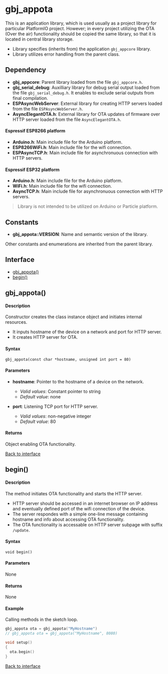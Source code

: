 <a id="library"></a>

# gbj\_appota
This is an application library, which is used usually as a project library for particular PlatformIO project. However; in every project utilizing the OTA (Over the air) functionality should be copied the same library, so that it is located in central library storage.

- Library specifies (inherits from) the application `gbj_appcore` library.
- Library utilizes error handling from the parent class.


<a id="dependency"></a>

## Dependency

- **gbj\_appcore**: Parent library loaded from the file `gbj_appcore.h`.
- **gbj\_serial\_debug**: Auxilliary library for debug serial output loaded from the file `gbj_serial_debug.h`. It enables to exclude serial outputs from final compilation.
- **ESPAsyncWebServer**: External library for creating HTTP servers loaded from the file `ESPAsyncWebServer.h`.
- **AsyncElegantOTA.h**: External library for OTA updates of firmware over HTTP server loaded from the file `AsyncElegantOTA.h`.

#### Espressif ESP8266 platform
- **Arduino.h**: Main include file for the Arduino platform.
- **ESP8266WiFi.h**: Main include file for the wifi connection.
- **ESPAsyncTCP.h**: Main include file for asynchronuous connection with HTTP servers.

#### Espressif ESP32 platform
- **Arduino.h**: Main include file for the Arduino platform.
- **WiFi.h**: Main include file for the wifi connection.
- **AsyncTCP.h**: Main include file for asynchronuous connection with HTTP servers.

> Library is not intended to be utilized on Arduino or Particle platform.


<a id="constants"></a>

## Constants

- **gbj\_appota::VERSION**: Name and semantic version of the library.

Other constants and enumerations are inherited from the parent library.


<a id="interface"></a>

## Interface

- [gbj_appota()](#gbj_appota)
- [begin()](#begin)


<a id="gbj_appota"></a>
## gbj_appota()

#### Description
Constructor creates the class instance object and initiates internal resources.
- It inputs hostname of the device on a network and port for HTTP server.
- It creates HTTP server for OTA.

#### Syntax
    gbj_appota(const char *hostname, unsigned int port = 80)

#### Parameters

- **hostname**: Pointer to the hostname of a device on the network.
  - *Valid values*: Constant pointer to string
  - *Default value*: none


- **port**: Listening TCP port for HTTP server.
  - *Valid values*: non-negative integer
  - *Default value*: 80


#### Returns
Object enabling OTA functionality.

[Back to interface](#interface)


<a id="begin"></a>

## begin()

#### Description
The method initiates OTA functionality and starts the HTTP server.
- HTTP server should be accessed in an internet browser on IP address and eventually defined port of the wifi connection of the device.
- The server respondes with a simple one-line message containing hostname and info about accessing OTA functionality.
- The OTA functionality is accessable on HTTP server subpage with suffix `/update`.

#### Syntax
	void begin()

#### Parameters
None

#### Returns
None

#### Example
Calling methods in the sketch loop.
```cpp
gbj_appota ota = gbj_appota("MyHostname")
// gbj_appota ota = gbj_appota("MyHostname", 8080)

void setup()
{
  ota.begin()
}
```

[Back to interface](#interface)
